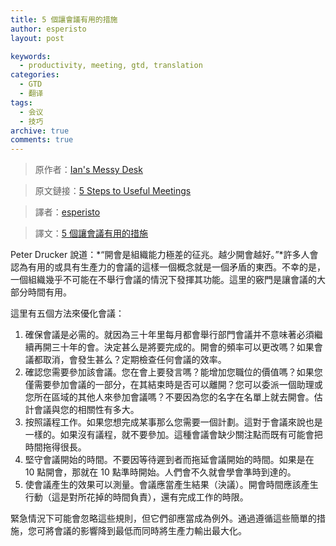 ```yaml
---
title: 5 個讓會議有用的措施
author: esperisto
layout: post

keywords:
  - productivity, meeting, gtd, translation
categories:
  - GTD
  - 翻译
tags:
  - 会议
  - 技巧
archive: true
comments: true
---
```

> 原作者：[Ian's Messy Desk](http://www.ismckenzie.com/ "Productivity, Time Management and Organization Systems Articles at Ian's Messy Desk")

> 原文鏈接：[5 Steps to Useful Meetings][1]

> 譯者：[esperisto][2]

> 譯文：[5 個讓會議有用的措施][3]

Peter Drucker 說道：*“開會是組織能力極差的征兆。越少開會越好。”*許多人會認為有用的或具有生產力的會議的這樣一個概念就是一個矛盾的東西。不幸的是，一個組織幾乎不可能在不舉行會議的情況下發揮其功能。這里的竅門是讓會議的大部分時間有用。

這里有五個方法來優化會議：

  1. 確保會議是必需的。就因為三十年里每月都會舉行部門會議并不意味著必須繼續再開三十年的會。決定甚么是將要完成的。開會的頻率可以更改嗎？如果會議都取消，會發生甚么？定期檢查任何會議的效率。
  2. 確認您需要參加該會議。您在會上要發言嗎？能增加您職位的價值嗎？如果您僅需要參加會議的一部分，在其結束時是否可以離開？您可以委派一個助理或您所在區域的其他人來參加會議嗎？不要因為您的名字在名單上就去開會。估計會議與您的相關性有多大。
  3. 按照議程工作。如果您想完成某事那么您需要一個計劃。這對于會議來說也是一樣的。如果沒有議程，就不要參加。這種會議會缺少關注點而既有可能會把時間拖得很長。
  4. 堅守會議開始的時間。不要因等待遲到者而拖延會議開始的時間。如果是在 10 點開會，那就在 10 點準時開始。人們會不久就會學會準時到達的。
  5. 使會議產生的效果可以測量。會議應當產生結果（決議）。開會時間應該產生行動（這是對所花掉的時間負責），還有完成工作的時限。

緊急情況下可能會忽略這些規則，但它們卻應當成為例外。通過遵循這些簡單的措施，您可將會議的影響降到最低而同時將生產力輸出最大化。

 [1]: http://www.ismckenzie.com/03/20/5-steps-to-useful-meetings/ "5 Steps to Useful Meetings"
 [2]: http://jouchyi.cn/ "飛翔的天宮"
 [3]: http://jouchyi.cn/archives/91.html